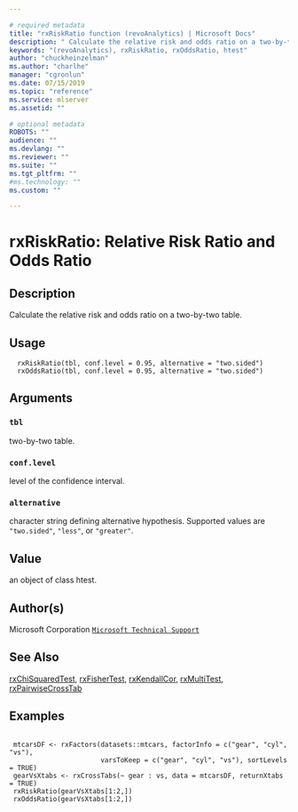 ```yaml
--- 

# required metadata 
title: "rxRiskRatio function (revoAnalytics) | Microsoft Docs" 
description: " Calculate the relative risk and odds ratio on a two-by-two table. " 
keywords: "(revoAnalytics), rxRiskRatio, rxOddsRatio, htest" 
author: "chuckheinzelman"
ms.author: "charlhe" 
manager: "cgronlun" 
ms.date: 07/15/2019
ms.topic: "reference" 
ms.service: mlserver
ms.assetid: "" 

# optional metadata 
ROBOTS: "" 
audience: "" 
ms.devlang: "" 
ms.reviewer: "" 
ms.suite: "" 
ms.tgt_pltfrm: "" 
#ms.technology: "" 
ms.custom: "" 

--- 
```




 # rxRiskRatio:  Relative Risk Ratio and Odds Ratio  

 ## Description

Calculate the relative risk and odds ratio on a two-by-two table.



 ## Usage

```   
  rxRiskRatio(tbl, conf.level = 0.95, alternative = "two.sided")
  rxOddsRatio(tbl, conf.level = 0.95, alternative = "two.sided")

```


 ## Arguments



 ### `tbl`
 two-by-two table. 


 ### `conf.level`
 level of the confidence interval. 


 ### `alternative`
 character string defining alternative hypothesis. Supported values are `"two.sided"`, `"less"`, or `"greater"`. 




 ## Value

an object of class htest.


 ## Author(s)
 Microsoft Corporation [`Microsoft Technical Support`](https://go.microsoft.com/fwlink/?LinkID=698556&clcid=0x409)



 ## See Also

[rxChiSquaredTest](rxChiSquaredTest.md),
[rxFisherTest](rxChiSquaredTest.md),
[rxKendallCor](rxChiSquaredTest.md),
[rxMultiTest](rxMultiTest.md),
[rxPairwiseCrossTab](rxPairwiseCrosstab.md)


 ## Examples

 ```

  mtcarsDF <- rxFactors(datasets::mtcars, factorInfo = c("gear", "cyl", "vs"), 
                        varsToKeep = c("gear", "cyl", "vs"), sortLevels = TRUE)
  gearVsXtabs <- rxCrossTabs(~ gear : vs, data = mtcarsDF, returnXtabs = TRUE)
  rxRiskRatio(gearVsXtabs[1:2,])
  rxOddsRatio(gearVsXtabs[1:2,])
```



